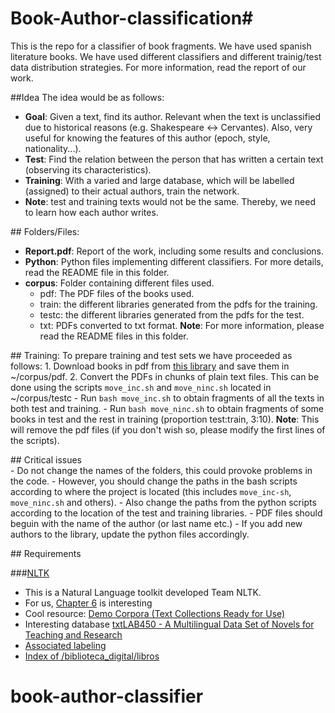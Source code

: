 # Book-Author-classification#

This is the repo for a classifier of book fragments. We have used spanish literature books. We have used different classifiers and different trainig/test data distribution strategies.
For more information, read the report of our work.

##Idea
The idea would be as follows:

- **Goal**: Given a text, find its author. Relevant when the text is 
unclassified due to historical reasons (e.g. Shakespeare <-> Cervantes). 
Also, very useful for knowing the features of this author (epoch, style,
 nationality...).
- **Test**: Find the relation between the person that has written a 
certain text (observing its characteristics).
- **Training**: With a varied and large database, which will be labelled 
(assigned) to their actual authors, train the network.
- **Note**: test and training texts would not be the same. Thereby, we 
need to learn how each author writes.


## Folders/Files:

- **Report.pdf**: Report of the work, including some results and conclusions.
- **Python**: Python files implementing different classifiers. For more
details, read the README file in this folder.
- **corpus**: Folder containing different files used.
	- pdf: The PDF files of the books used.
	- train: the different libraries generated from the pdfs for the training.
	- testc: the different libraries generated from the pdfs for the test.
	- txt: PDFs converted to txt format.
	**Note**: For more information, please read the README files in this folder.

## Training:
To prepare training and test sets we have proceeded as follows:
	1. Download books in pdf from [this library](http://www.edu.mec.gub.uy/biblioteca_digital/libros/) and save them in ~/corpus/pdf.
	2. Convert the PDFs in chunks of plain text files. This can be done using the scripts `move_inc.sh` and `move_ninc.sh` located in ~/corpus/testc
		- Run `bash move_inc.sh` to obtain fragments of all the texts in both test and training. 
		- Run `bash move_ninc.sh` to obtain fragments of some books in test and the rest in training (proportion test:train, 3:10).
		**Note**: This will remove the pdf files (if you don't wish so, please modify the first lines of the scripts).
	
## Critical issues	
	- Do not change the names of the folders, this could provoke problems in the code.
	- However, you should change the paths in the bash scripts according to where the project is located (this includes `move_inc-sh`, `move_ninc.sh` and others).
	- Also change the paths from the python scripts according to the location of the test and training libraries.
	- PDF files should beguin with the name of the author (or last name etc.)
	- If you add new authors to the library, update the python files accordingly.

## Requirements

###[NLTK](http://www.nltk.org/book/)
- This is a Natural Language toolkit developed Team NLTK.
- For us, [Chapter 6](http://www.nltk.org/book_1ed/ch06.html) is interesting
- Cool resource: [Demo Corpora (Text Collections Ready for Use)](http://dhresourcesforprojectbuilding.pbworks.com/w/page/69244469/Data%20Collections%20and%20Datasets)
- Interesting database [txtLAB450 - A Multilingual Data Set of Novels for Teaching and Research](https://ndownloader.figshare.com/files/3686778)
- [Associated labeling](https://ndownloader.figshare.com/files/3686805)  
- [Index of /biblioteca_digital/libros](http://www.edu.mec.gub.uy/biblioteca_digital/libros/)
# book-author-classifier
